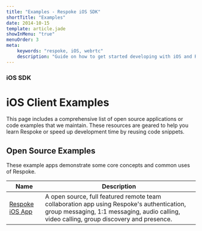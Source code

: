 ```yaml
---
title: "Examples - Respoke iOS SDK"
shortTitle: "Examples"
date: 2014-10-15
template: article.jade
showInMenu: "true"
menuOrder: 3
meta:
    keywords: "respoke, iOS, webrtc"
    description: "Guide on how to get started developing with iOS and Respoke."
---
```


### iOS SDK
# iOS Client Examples

This page includes a comprehensive list of open source applications or code examples that we maintain. These resources
are geared to help you learn Respoke or speed up development time by reusing code snippets.

## Open Source Examples

These example apps demonstrate some core concepts and common uses of Respoke.

Name 			| Description
------------ 	| -------------
[Respoke iOS App](https://github.com/respoke/sample-respoke-ios) | A open source, full featured remote team collaboration app using Respoke's authentication, group messaging, 1:1 messaging, audio calling, video calling, group discovery and presence.

